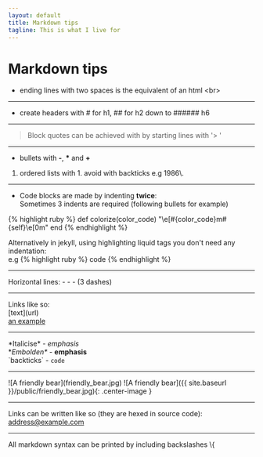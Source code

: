```yaml
---
layout: default
title: Markdown tips
tagline: This is what I live for
---
```


# Markdown tips

- ending lines with two spaces is the equivalent of an html \<br>  

---

- create headers with # for h1, ## for h2 down to ###### h6

---

> Block quotes can be achieved with by starting lines with '> '  

---

* bullets with **\-**, **\*** and **\+**
1. ordered lists with 1. avoid with backticks e.g 1986\\.

---

- Code blocks are made by indenting **twice**:  
Sometimes 3 indents are required (following bullets for example)  

{% highlight ruby %}
def colorize(color_code)
  "\e[#{color_code}m#{self}\e[0m"
end
{% endhighlight %}

Alternatively in jekyll, using highlighting liquid tags you don't need any indentation:  
e.g \{\% highlight ruby \%\} code \{\% endhighlight \%\}

---

Horizontal lines: - - - (3 dashes)

---

Links like so:  
\[text]\(url)  
[an example](http://example.com/ "Title")  

---

\*Italicise\* - *emphasis*  
\**Embolden\** - **emphasis**  
\`backticks\` - `code`

---

!\[A friendly bear]\(friendly_bear.jpg)
![A friendly bear]({{ site.baseurl }}/public/friendly_bear.jpg){: .center-image }

---

Links can be written like so (they are hexed in source code):  
<address@example.com>

---

All markdown syntax can be printed by including backslashes \\{
